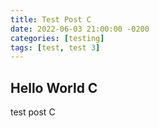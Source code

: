 ```yaml
---
title: Test Post C
date: 2022-06-03 21:00:00 -0200
categories: [testing]
tags: [test, test 3]
---
```

## Hello World C

test post C
